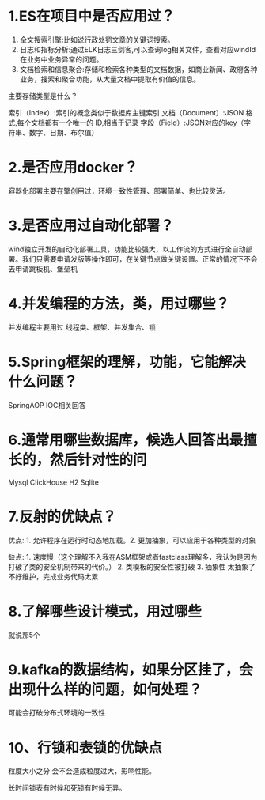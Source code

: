 # 1.ES在项目中是否应用过？

1. 全文搜索引擎:比如说行政处罚文章的关键词搜索。
2. 日志和指标分析:通过ELK日志三剑客,可以查询log相关文件，查看对应windId在业务中业务异常的问题。
3. 文档检索和信息聚合:存储和检索各种类型的文档数据，如商业新闻、政府各种业务，搜索和聚合功能，从大量文档中提取有价值的信息。

主要存储类型是什么？

索引（Index）:索引的概念类似于数据库主键索引
文档（Document）:JSON 格式,每个文档都有一个唯一的 ID,相当于记录
字段（Field）:JSON对应的key（字符串、数字、日期、布尔值）

 
# 2.是否应用docker？

容器化部署主要在擎创用过，环境一致性管理、部署简单、也比较灵活。

# 3.是否应用过自动化部署？

wind独立开发的自动化部署工具，功能比较强大，以工作流的方式进行全自动部署。我们只需要申请发版等操作即可，在关键节点做关键设置。正常的情况下不会去申请跳板机、堡垒机

# 4.并发编程的方法，类，用过哪些？

并发编程主要用过 线程类、框架、并发集合、锁

# 5.Spring框架的理解，功能，它能解决什么问题？

SpringAOP IOC相关回答

# 6.通常用哪些数据库，候选人回答出最擅长的，然后针对性的问

Mysql ClickHouse H2 Sqlite

# 7.反射的优缺点？

优点: 1. 允许程序在运行时动态地加载。2. 更加抽象，可以应用于各种类型的对象

缺点: 1. 速度慢（这个理解不入我在ASM框架或者fastclass理解多，我认为是因为打破了类的安全机制带来的代价。） 2. 类模板的安全性被打破 3. 抽象性 太抽象了不好维护，完成业务代码太累

# 8.了解哪些设计模式，用过哪些

就说那5个

# 9.kafka的数据结构，如果分区挂了，会出现什么样的问题，如何处理？

可能会打破分布式环境的一致性 

# 10、行锁和表锁的优缺点

粒度大小之分 会不会造成粒度过大，影响性能。

长时间锁表有时候和死锁有时候无异。